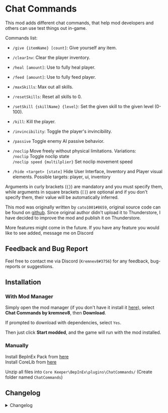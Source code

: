 # Chat Commands

This mod adds different chat commands, that help mod developers and others can use test things out in-game.

Commands list:<br>

- `/give {itemName} [count]`: Give yourself any item.
- `/clearInv`: Clear the player inventory.
- `/heal [amount]`: Use to fully heal player.
- `/feed [amount]`: Use to fully feed player.
- `/maxSkills`: Max out all skills.
- `/resetSkills`: Reset all skills to 0.
- `/setSkill {skillName} {level}`: Set the given skill to the given level (0-100).
- `/kill`: Kill the player.
- `/invincibility`: Toggle the player's invincibility.
- `/passive` Toggle enemy AI passive behavior.
- `/noclip` Move freely without physical limitations. Variations:<br>
  `/noclip` Toggle noclip state<br>
  `/noclip speed {multilplier}` Set noclip movement speed<br>


- `/hide <target> [state]` Hide User Interface, Inventory and Player visual elements. Possible targets: player, ui, inventory

Arguments in curly brackets (`{}`) are mandatory and you must specify them, while arguments in square brackets (`[]`) are optional and if you don't specify them, their value will be automatically inferred.

This mod was originally written by `cato1001#8659`, original source code can be found on [github](https://github.com/PatelRahil/TestingUtils). Since original author didn't upload it to Thunderstore, I have decided to improve the mod and publish it on Thunderstore.

More features might come in the future. If you have any feature you would like to see added, message me on Discord

## Feedback and Bug Report
Feel free to contact me via Discord (`Kremnev8#3756`) for any feedback, bug-reports or suggestions.

## Installation
### With Mod Manager

Simply open the mod manager (if you don't have it install it [here](https://core-keeper.thunderstore.io/package/ebkr/r2modman/)), select **Chat Commands by kremnev8**, then **Download**.

If prompted to download with dependencies, select `Yes`.

Then just click **Start modded**, and the game will run with the mod installed.

### Manually
Install BepInEx Pack from [here](https://core-keeper.thunderstore.io/package/BepInEx/BepInExPack_Core_Keeper/)<br/>
Install CoreLib from [here](https://core-keeper.thunderstore.io/package/CoreMods/CoreLib/)<br/>

Unzip all files into `Core Keeper\BepInEx\plugins\ChatCommands/` (Create folder named `ChatCommands`)<br/>

## Changelog
<details>
<summary>Changelog</summary>

### v1.1.0
- Migrate to CoreLib 1.0.0

### v1.0.0
- Initial Release
</details>